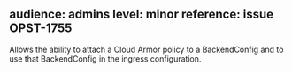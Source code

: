 audience: admins
level: minor
reference: issue OPST-1755
---
Allows the ability to attach a Cloud Armor policy to a BackendConfig and to use
that BackendConfig in the ingress configuration.

